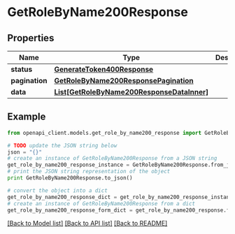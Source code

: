# GetRoleByName200Response


## Properties
Name | Type | Description | Notes
------------ | ------------- | ------------- | -------------
**status** | [**GenerateToken400Response**](GenerateToken400Response.md) |  | [optional] 
**pagination** | [**GetRoleByName200ResponsePagination**](GetRoleByName200ResponsePagination.md) |  | [optional] 
**data** | [**List[GetRoleByName200ResponseDataInner]**](GetRoleByName200ResponseDataInner.md) |  | [optional] 

## Example

```python
from openapi_client.models.get_role_by_name200_response import GetRoleByName200Response

# TODO update the JSON string below
json = "{}"
# create an instance of GetRoleByName200Response from a JSON string
get_role_by_name200_response_instance = GetRoleByName200Response.from_json(json)
# print the JSON string representation of the object
print GetRoleByName200Response.to_json()

# convert the object into a dict
get_role_by_name200_response_dict = get_role_by_name200_response_instance.to_dict()
# create an instance of GetRoleByName200Response from a dict
get_role_by_name200_response_form_dict = get_role_by_name200_response.from_dict(get_role_by_name200_response_dict)
```
[[Back to Model list]](../README.md#documentation-for-models) [[Back to API list]](../README.md#documentation-for-api-endpoints) [[Back to README]](../README.md)


